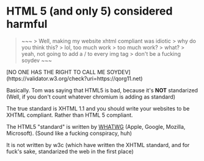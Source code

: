 # HTML 5 (and only 5) considered harmful

<blockquote>
~~~
><qorg11> Well, making my website xhtml compliant was idiotic
><Tom> why do you think this?
><qorg11> lol, too much work
><Tom> too much work?
><Tom> what?
><qorg11> yeah, not going to add a / to every img tag
><Tom> don't be a fucking soydev
~~~
</blockquote>
[NO ONE HAS THE RIGHT TO CALL ME SOYDEV](https://validator.w3.org/check?uri=https://qorg11.net)

Basically. Tom was saying that HTML5 is bad, because it's **NOT**
standarized (Well, if you don't count whatever chromium is adding as
standard)

The true standard is XHTML 1.1 and you should write your websites to
be XHTML compliant. Rather than HTML 5 compliant.

The HTML5 "standard" is written by [WHATWG](https://whatwg.org)
(Apple, Google, Mozilla, Microsoft). (Sound like a fucking conspiracy,
huh)

It is not written by w3c (which have written the XHTML standard, and
for fuck's sake, standarized the web in the first place)
